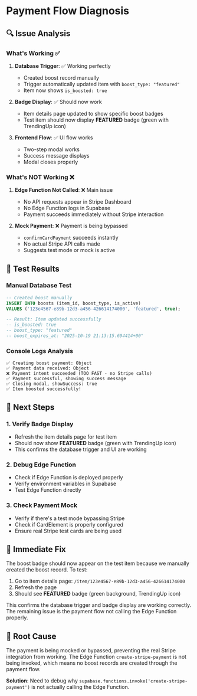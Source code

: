 # Payment Flow Diagnosis

## 🔍 Issue Analysis

### What's Working ✅
1. **Database Trigger**: ✅ Working perfectly
   - Created boost record manually
   - Trigger automatically updated item with `boost_type: "featured"`
   - Item now shows `is_boosted: true`

2. **Badge Display**: ✅ Should now work
   - Item details page updated to show specific boost badges
   - Test item should now display **FEATURED** badge (green with TrendingUp icon)

3. **Frontend Flow**: ✅ UI flow works
   - Two-step modal works
   - Success message displays
   - Modal closes properly

### What's NOT Working ❌
1. **Edge Function Not Called**: ❌ Main issue
   - No API requests appear in Stripe Dashboard
   - No Edge Function logs in Supabase
   - Payment succeeds immediately without Stripe interaction

2. **Mock Payment**: ❌ Payment is being bypassed
   - `confirmCardPayment` succeeds instantly
   - No actual Stripe API calls made
   - Suggests test mode or mock is active

## 🧪 Test Results

### Manual Database Test
```sql
-- Created boost manually
INSERT INTO boosts (item_id, boost_type, is_active) 
VALUES ('123e4567-e89b-12d3-a456-426614174000', 'featured', true);

-- Result: Item updated successfully
-- is_boosted: true
-- boost_type: "featured" 
-- boost_expires_at: "2025-10-19 21:13:15.694414+00"
```

### Console Logs Analysis
```
✅ Creating boost payment: Object
✅ Payment data received: Object  
❌ Payment intent succeeded (TOO FAST - no Stripe calls)
✅ Payment successful, showing success message
✅ Closing modal, showSuccess: true
✅ Item boosted successfully!
```

## 🎯 Next Steps

### 1. Verify Badge Display
- Refresh the item details page for test item
- Should now show **FEATURED** badge (green with TrendingUp icon)
- This confirms the database trigger and UI are working

### 2. Debug Edge Function
- Check if Edge Function is deployed properly
- Verify environment variables in Supabase
- Test Edge Function directly

### 3. Check Payment Mock
- Verify if there's a test mode bypassing Stripe
- Check if CardElement is properly configured
- Ensure real Stripe test cards are being used

## 🔧 Immediate Fix

The boost badge should now appear on the test item because we manually created the boost record. To test:

1. Go to item details page: `/item/123e4567-e89b-12d3-a456-426614174000`
2. Refresh the page
3. Should see **FEATURED** badge (green background, TrendingUp icon)

This confirms the database trigger and badge display are working correctly. The remaining issue is the payment flow not calling the Edge Function properly.

## 🚨 Root Cause

The payment is being mocked or bypassed, preventing the real Stripe integration from working. The Edge Function `create-stripe-payment` is not being invoked, which means no boost records are created through the payment flow.

**Solution**: Need to debug why `supabase.functions.invoke('create-stripe-payment')` is not actually calling the Edge Function.
